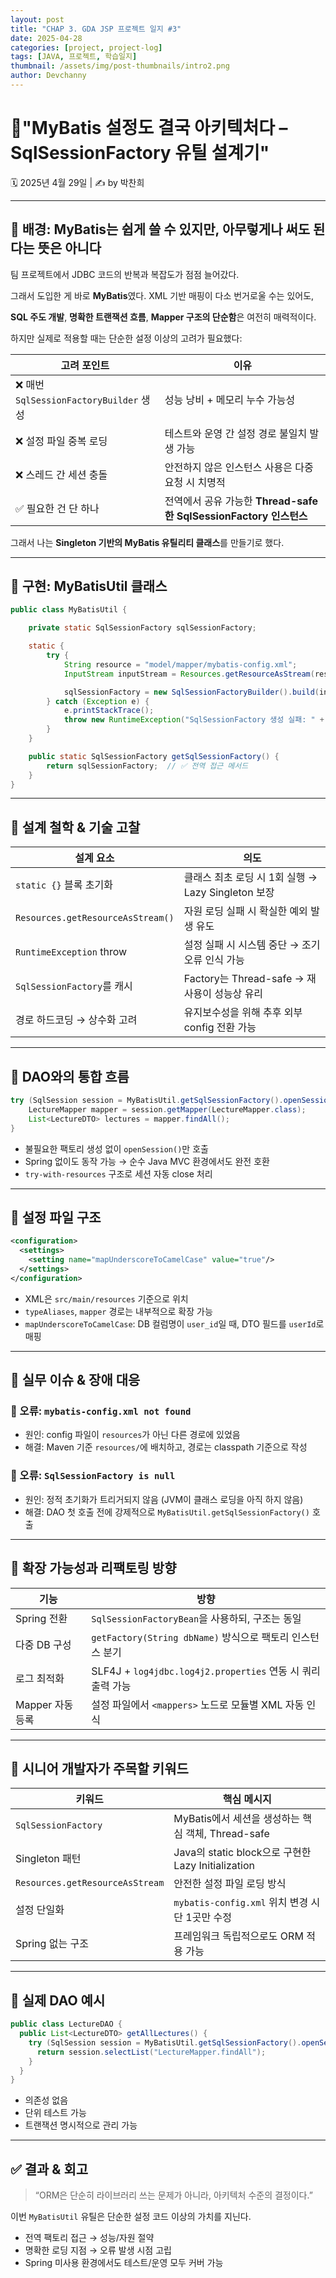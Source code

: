 ```yaml
---
layout: post
title: "CHAP 3. GDA JSP 프로젝트 일지 #3"
date: 2025-04-28
categories: [project, project-log]
tags: [JAVA, 프로젝트, 학습일지]
thumbnail: /assets/img/post-thumbnails/intro2.png
author: Devchanny
---
```


# 📌"MyBatis 설정도 결국 아키텍처다 – SqlSessionFactory 유틸 설계기"

🗓 2025년 4월 29일 | ✍️ by 박찬희

---

## 🧭 배경: MyBatis는 쉽게 쓸 수 있지만, 아무렇게나 써도 된다는 뜻은 아니다

팀 프로젝트에서 JDBC 코드의 반복과 복잡도가 점점 늘어갔다.

그래서 도입한 게 바로 **MyBatis**였다. XML 기반 매핑이 다소 번거로울 수는 있어도,

**SQL 주도 개발**, **명확한 트랜잭션 흐름**, **Mapper 구조의 단순함**은 여전히 매력적이다.

하지만 실제로 적용할 때는 단순한 설정 이상의 고려가 필요했다:

| 고려 포인트 | 이유 |
| --- | --- |
| ❌ 매번 `SqlSessionFactoryBuilder` 생성 | 성능 낭비 + 메모리 누수 가능성 |
| ❌ 설정 파일 중복 로딩 | 테스트와 운영 간 설정 경로 불일치 발생 가능 |
| ❌ 스레드 간 세션 충돌 | 안전하지 않은 인스턴스 사용은 다중 요청 시 치명적 |
| ✅ 필요한 건 단 하나 | 전역에서 공유 가능한 **Thread-safe한 SqlSessionFactory 인스턴스** |

그래서 나는 **Singleton 기반의 MyBatis 유틸리티 클래스**를 만들기로 했다.

---

## 🔧 구현: MyBatisUtil 클래스

```java
public class MyBatisUtil {

    private static SqlSessionFactory sqlSessionFactory;

    static {
        try {
            String resource = "model/mapper/mybatis-config.xml";
            InputStream inputStream = Resources.getResourceAsStream(resource);

            sqlSessionFactory = new SqlSessionFactoryBuilder().build(inputStream);  // ⛏ 1회 생성
        } catch (Exception e) {
            e.printStackTrace();
            throw new RuntimeException("SqlSessionFactory 생성 실패: " + e.getMessage());
        }
    }

    public static SqlSessionFactory getSqlSessionFactory() {
        return sqlSessionFactory;  // ✅ 전역 접근 메서드
    }
}
```

---

## 🧠 설계 철학 & 기술 고찰

| 설계 요소 | 의도 |
| --- | --- |
| `static {}` 블록 초기화 | 클래스 최초 로딩 시 1회 실행 → Lazy Singleton 보장 |
| `Resources.getResourceAsStream()` | 자원 로딩 실패 시 확실한 예외 발생 유도 |
| `RuntimeException` throw | 설정 실패 시 시스템 중단 → 조기 오류 인식 가능 |
| `SqlSessionFactory`를 캐시 | Factory는 Thread-safe → 재사용이 성능상 유리 |
| 경로 하드코딩 → 상수화 고려 | 유지보수성을 위해 추후 외부 config 전환 가능 |

---

## 🧪 DAO와의 통합 흐름

```java
try (SqlSession session = MyBatisUtil.getSqlSessionFactory().openSession()) {
    LectureMapper mapper = session.getMapper(LectureMapper.class);
    List<LectureDTO> lectures = mapper.findAll();
}
```

- 불필요한 팩토리 생성 없이 `openSession()`만 호출
- Spring 없이도 동작 가능 → 순수 Java MVC 환경에서도 완전 호환
- `try-with-resources` 구조로 세션 자동 close 처리

---

## 🧱 설정 파일 구조

```xml
<configuration>
  <settings>
    <setting name="mapUnderscoreToCamelCase" value="true"/>
  </settings>
</configuration>
```

- XML은 `src/main/resources` 기준으로 위치
- `typeAliases`, `mapper` 경로는 내부적으로 확장 가능
- `mapUnderscoreToCamelCase`: DB 컬럼명이 `user_id`일 때, DTO 필드를 `userId`로 매핑

---

## 🚧 실무 이슈 & 장애 대응

### 🧨 오류: `mybatis-config.xml not found`

- 원인: config 파일이 `resources`가 아닌 다른 경로에 있었음
- 해결: Maven 기준 `resources/`에 배치하고, 경로는 classpath 기준으로 작성

### 🧨 오류: `SqlSessionFactory is null`

- 원인: 정적 초기화가 트리거되지 않음 (JVM이 클래스 로딩을 아직 하지 않음)
- 해결: DAO 첫 호출 전에 강제적으로 `MyBatisUtil.getSqlSessionFactory()` 호출

---

## 🔐 확장 가능성과 리팩토링 방향

| 기능 | 방향 |
| --- | --- |
| Spring 전환 | `SqlSessionFactoryBean`을 사용하되, 구조는 동일 |
| 다중 DB 구성 | `getFactory(String dbName)` 방식으로 팩토리 인스턴스 분기 |
| 로그 최적화 | SLF4J + `log4jdbc.log4j2.properties` 연동 시 쿼리 출력 가능 |
| Mapper 자동 등록 | 설정 파일에서 `<mappers>` 노드로 모듈별 XML 자동 인식 |

---

## 💬 시니어 개발자가 주목할 키워드

| 키워드 | 핵심 메시지 |
| --- | --- |
| `SqlSessionFactory` | MyBatis에서 세션을 생성하는 핵심 객체, Thread-safe |
| Singleton 패턴 | Java의 static block으로 구현한 Lazy Initialization |
| `Resources.getResourceAsStream` | 안전한 설정 파일 로딩 방식 |
| 설정 단일화 | `mybatis-config.xml` 위치 변경 시 단 1곳만 수정 |
| Spring 없는 구조 | 프레임워크 독립적으로도 ORM 적용 가능 |

---

## 🧾 실제 DAO 예시

```java
public class LectureDAO {
  public List<LectureDTO> getAllLectures() {
    try (SqlSession session = MyBatisUtil.getSqlSessionFactory().openSession()) {
      return session.selectList("LectureMapper.findAll");
    }
  }
}
```

- 의존성 없음
- 단위 테스트 가능
- 트랜잭션 명시적으로 관리 가능

---

## ✅ 결과 & 회고

> “ORM은 단순히 라이브러리 쓰는 문제가 아니라, 아키텍처 수준의 결정이다.”
> 

이번 `MyBatisUtil` 유틸은 단순한 설정 코드 이상의 가치를 지닌다.

- 전역 팩토리 접근 → 성능/자원 절약
- 명확한 로딩 지점 → 오류 발생 시점 고립
- Spring 미사용 환경에서도 테스트/운영 모두 커버 가능
